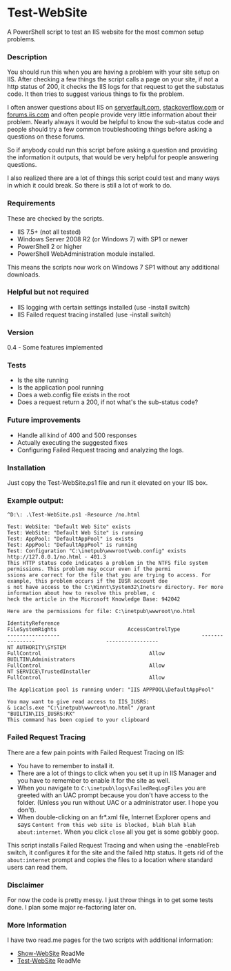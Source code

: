 # Test-WebSite
A PowerShell script to test an IIS website for the most common setup problems.

### Description

You should run this when you are having a problem with your site setup on IIS.
After checking a few things the script calls a page on your site, if not a http status of 200, it checks the IIS logs for that request to get the substatus code.
It then tries to suggest various things to fix the problem.

I often answer questions about IIS on [serverfault.com](http://serverfault.com), [stackoverflow.com](http://stackoverflow.com/) or [forums.iis.com](http://forums.iis.net/) and often people provide very little information about their problem.
Nearly always it would be helpful to know the sub-status code and people should try a few common troubleshooting things before asking a questions on these forums.

So if anybody could run this script before asking a question and providing the information it outputs, that would be very helpful for people answering questions.

I also realized there are a lot of things this script could test and many ways in which it could break. So there is still a lot of work to do.

### Requirements

These are checked by the scripts.

- IIS 7.5+ (not all tested)
- Windows Server 2008 R2 (or Windows 7) with SP1 or newer
- PowerShell 2 or higher
- PowerShell WebAdministration module installed.

This means the scripts now work on Windows 7 SP1 without any additional downloads.

### Helpful but not required
- IIS logging with certain settings installed (use -install switch)
- IIS Failed request tracing installed (use -install switch)

### Version

0.4 - Some features implemented

### Tests

- Is the site running
- Is the application pool running
- Does a web.config file exists in the root
- Does a request return a 200, if not what's the sub-status code?

### Future improvements

- Handle all kind of 400 and 500 responses
- Actually executing the suggested fixes
- Configuring Failed Request tracing and analyzing the logs.

### Installation

Just copy the Test-WebSite.ps1 file and run it elevated on your IIS box.

### Example output:

    ^D:\: .\Test-WebSite.ps1 -Resource /no.html

    Test: WebSite: "Default Web Site" exists
    Test: WebSite: "Default Web Site" is running
    Test: AppPool: "DefaultAppPool" is exists
    Test: AppPool: "DefaultAppPool" is running
    Test: Configuration "C:\inetpub\wwwroot\web.config" exists
    http://127.0.0.1/no.html - 401.3
    This HTTP status code indicates a problem in the NTFS file system permissions. This problem may occur even if the permi
    ssions are correct for the file that you are trying to access. For example, this problem occurs if the IUSR account doe
    s not have access to the C:\Winnt\System32\Inetsrv directory. For more information about how to resolve this problem, c
    heck the article in the Microsoft Knowledge Base: 942042

    Here are the permissions for file: C:\inetpub\wwwroot\no.html

    IdentityReference                                              FileSystemRights                       AccessControlType
    -----------------                                              ----------------                       -----------------
    NT AUTHORITY\SYSTEM                                                 FullControl                                   Allow
    BUILTIN\Administrators                                              FullControl                                   Allow
    NT SERVICE\TrustedInstaller                                         FullControl                                   Allow

    The Application pool is running under: "IIS APPPOOL\DefaultAppPool"

    You may want to give read access to IIS_IUSRS:
    & icacls.exe "C:\inetpub\wwwroot\no.html" /grant "BUILTIN\IIS_IUSRS:RX"
    This command has been copied to your clipboard

### Failed Request Tracing

There are a few pain points with Failed Request Tracing on IIS:

- You have to remember to install it.
- There are a lot of things to click when you set it up in IIS Manager and you have to remember to enable it for the site as well.
- When you navigate to `C:\inetpub\logs\FailedReqLogFiles` you are greeted with an UAC prompt because you don't have access to the folder. (Unless you run without UAC or a administrator user. I hope you don't).
- When double-clicking on an fr*.xml file, Internet Explorer opens and says `Content from this web site is blocked, blah blah blah about:internet`. When you click `close` all you get is some gobbly goop.

This script installs Failed Request Tracing and when using the -enableFreb switch, it configures it for the site and the failed http status. It gets rid of the `about:internet` prompt and copies the files to a location where standard users can read them.  

### Disclaimer

For now the code is pretty messy. I just throw things in to get some tests done.
I plan some major re-factoring later on.

### More Information

I have two read.me pages for the two scripts with additional information:

- [Show-WebSite](Show.md) ReadMe
- [Test-WebSite](Test.md) ReadMe